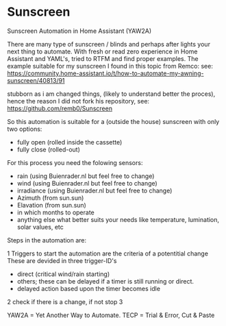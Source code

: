 # Sunscreen
Sunscreen Automation in Home Assistant (YAW2A)

There are many type of sunscreen / blinds and perhaps after lights your next thing to automate.
With fresh or read zero experience in Home Assistant and YAML's, tried to RTFM and find proper examples.
The example suitable for my sunscreen I found in this topic from Remco:
see: https://community.home-assistant.io/t/how-to-automate-my-awning-sunscreen/40813/91

stubborn as i am changed things, (likely to understand better the proces), hence the reason I did not fork his repository,
see: https://github.com/remb0/Sunscreen

So this automation is suitable for a (outside the house) sunscreen with only two options:
- fully open (rolled inside the cassette)
- fully close (rolled-out)

For this process you need the folowing sensors:
- rain (using Buienrader.nl but feel free to change)
- wind (using Buienrader.nl but feel free to change)
- irradiance (using Buienrader.nl but feel free to change)
- Azimuth (from sun.sun)
- Elavation (from sun.sun)
- in which months to operate
- anything else what better suits your needs like temperature, lumination, solar values, etc

Steps in the automation are:

1 Triggers to start the automation are the criteria of a potentitial change
  These are devided in three trigger-ID's
  - direct (critical wind/rain starting)
  - others; these can be delayed if a timer is still running or direct.
  - delayed action based upon the timer becomes idle

2 check if there is a change, if not stop
3 




YAW2A = Yet Another Way to Automate.
TECP = Trial & Error, Cut & Paste
